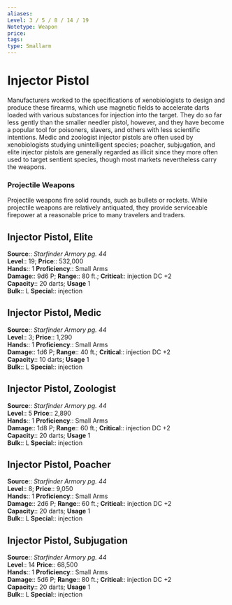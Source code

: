 ```yaml
---
aliases: 
Level: 3 / 5 / 8 / 14 / 19
Notetype: Weapon
price: 
tags: 
type: Smallarm
---
```


# Injector Pistol

Manufacturers worked to the specifications of xenobiologists to design and produce these firearms, which use magnetic fields to accelerate darts loaded with various substances for injection into the target. They do so far less gently than the smaller needler pistol, however, and they have become a popular tool for poisoners, slavers, and others with less scientific intentions. Medic and zoologist injector pistols are often used by xenobiologists studying unintelligent species; poacher, subjugation, and elite injector pistols are generally regarded as illicit since they more often used to target sentient species, though most markets nevertheless carry the weapons.

### Projectile Weapons

Projectile weapons fire solid rounds, such as bullets or rockets. While projectile weapons are relatively antiquated, they provide serviceable firepower at a reasonable price to many travelers and traders.  

## Injector Pistol, Elite

**Source**:: _Starfinder Armory pg. 44_  
**Level**:: 19;
**Price**:: 532,000  
**Hands**:: 1
**Proficiency**:: Small Arms  
**Damage**:: 9d6 P; **Range**:: 80 ft.;
**Critical**:: injection DC +2  
**Capacity**:: 20 darts; **Usage** 1  
**Bulk**:: L
**Special**:: injection

## Injector Pistol, Medic

**Source**:: _Starfinder Armory pg. 44_  
**Level**:: 3;
**Price**:: 1,290  
**Hands**:: 1
**Proficiency**:: Small Arms  
**Damage**:: 1d6 P; **Range**:: 40 ft.;
**Critical**:: injection DC +2  
**Capacity**:: 10 darts; **Usage** 1  
**Bulk**:: L
**Special**:: injection

## Injector Pistol, Zoologist

**Source**:: _Starfinder Armory pg. 44_  
**Level**:: 5
**Price**:: 2,890  
**Hands**:: 1
**Proficiency**:: Small Arms  
**Damage**:: 1d8 P; **Range**:: 60 ft.;
**Critical**:: injection DC +2  
**Capacity**:: 20 darts; **Usage** 1  
**Bulk**:: L
**Special**:: injection

## Injector Pistol, Poacher

**Source**:: _Starfinder Armory pg. 44_  
**Level**:: 8;
**Price**:: 9,050  
**Hands**:: 1
**Proficiency**:: Small Arms  
**Damage**:: 2d6 P; **Range**:: 60 ft.;
**Critical**:: injection DC +2  
**Capacity**:: 20 darts; **Usage** 1  
**Bulk**:: L
**Special**:: injection

## Injector Pistol, Subjugation

**Source**:: _Starfinder Armory pg. 44_  
**Level**:: 14
**Price**:: 68,500  
**Hands**:: 1
**Proficiency**:: Small Arms  
**Damage**:: 5d6 P; **Range**:: 80 ft.;
**Critical**:: injection DC +2  
**Capacity**:: 20 darts; **Usage** 1  
**Bulk**:: L
**Special**:: injection
